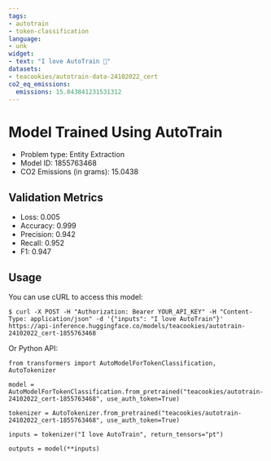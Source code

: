 ```yaml
---
tags:
- autotrain
- token-classification
language:
- unk
widget:
- text: "I love AutoTrain 🤗"
datasets:
- teacookies/autotrain-data-24102022_cert
co2_eq_emissions:
  emissions: 15.043841231531312
---
```


# Model Trained Using AutoTrain

- Problem type: Entity Extraction
- Model ID: 1855763468
- CO2 Emissions (in grams): 15.0438

## Validation Metrics

- Loss: 0.005
- Accuracy: 0.999
- Precision: 0.942
- Recall: 0.952
- F1: 0.947

## Usage

You can use cURL to access this model:

```
$ curl -X POST -H "Authorization: Bearer YOUR_API_KEY" -H "Content-Type: application/json" -d '{"inputs": "I love AutoTrain"}' https://api-inference.huggingface.co/models/teacookies/autotrain-24102022_cert-1855763468
```

Or Python API:

```
from transformers import AutoModelForTokenClassification, AutoTokenizer

model = AutoModelForTokenClassification.from_pretrained("teacookies/autotrain-24102022_cert-1855763468", use_auth_token=True)

tokenizer = AutoTokenizer.from_pretrained("teacookies/autotrain-24102022_cert-1855763468", use_auth_token=True)

inputs = tokenizer("I love AutoTrain", return_tensors="pt")

outputs = model(**inputs)
```